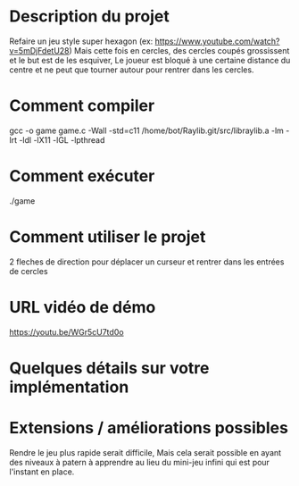# Description du projet
Refaire un jeu style super hexagon (ex: https://www.youtube.com/watch?v=5mDjFdetU28)
Mais cette fois en cercles, des cercles coupés grossissent et le but est de les esquiver,
Le joueur est bloqué à une certaine distance du centre et ne peut que tourner autour pour rentrer dans les cercles.
# Comment compiler
gcc -o game game.c -Wall -std=c11 /home/bot/Raylib.git/src/libraylib.a -lm -lrt -ldl -lX11 -lGL -lpthread
# Comment exécuter
./game
# Comment utiliser le projet
2 fleches de direction pour déplacer un curseur et rentrer dans les entrées de cercles
# URL vidéo de démo
https://youtu.be/WGr5cU7td0o
# Quelques détails sur votre implémentation

# Extensions / améliorations possibles
Rendre le jeu plus rapide serait difficile,
Mais cela serait possible en ayant des niveaux à patern à apprendre au lieu du mini-jeu infini qui est pour l'instant en place.